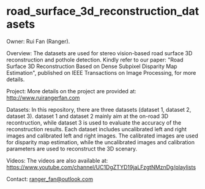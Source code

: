 # road_surface_3d_reconstruction_datasets

Owner: Rui Fan (Ranger).

Overview: The datasets are used for stereo vision-based road surface 3D reconstruction and pothole detection. Kindly refer to our paper: "Road Surface 3D Reconstruction Based on Dense Subpixel Disparity Map Estimation", published on IEEE Transactions on Image Processing, for more details.

Project: More details on the project are provided at: http://www.ruirangerfan.com

Datasets: In this repository, there are three datasets (dataset 1, dataset 2, dataset 3). dataset 1 and dataset 2 mainly aim at the on-road 3D recontruction, while dataset 3 is used to evaluate the accuracy of the reconstruction results. Each dataset includes uncalibrated left and right images and calibrated left and right images. The calibrated images are used for disparity map estimation, while the uncalibrated images and calibration parameters are used to reconstruct the 3D scenary.

Videos: The videos are also available at: https://www.youtube.com/channel/UC1DgZTYD19jaLFzgtNMznDg/playlists

Contact: ranger_fan@outlook.com 
